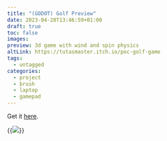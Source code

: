 ```yaml
---
title: "(GODOT) Golf Preview"
date: 2023-04-28T13:46:59+01:00
draft: true
toc: false
images:
preview: 3d game with wind and spin physics
altLink: https://tutasmaster.itch.io/poc-golf-game
tags:
  - untagged
categories:
  - project
  - brush
  - laptop
  - gamepad
---
```


Get it [here](https://tutasmaster.itch.io/poc-golf-game).

{{<image src="/golf.png" style="max-height: 400px">}}